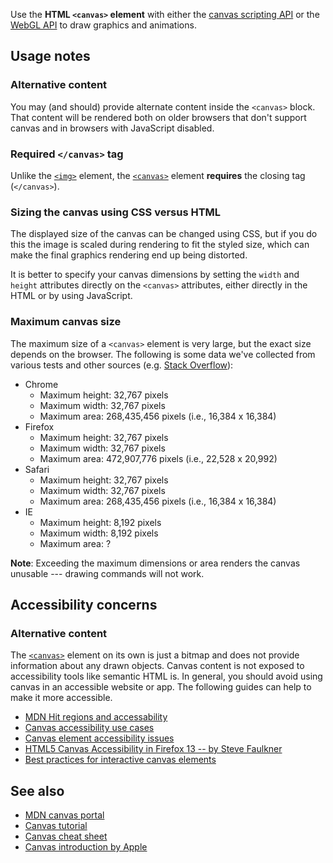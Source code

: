 <!-- <short-description> -->
Use the **HTML `<canvas>` element** with either the [canvas scripting
API](/en-US/docs/Web/API/Canvas_API) or the [WebGL
API](/en-US/docs/Web/API/WebGL_API) to draw graphics and animations.
<!-- </short-description> -->

<!-- <overview> -->
<!-- </overview> -->

<!-- <usage-notes> -->

Usage notes
-----------

### Alternative content

You may (and should) provide alternate content inside the `<canvas>`
block. That content will be rendered both on older browsers that don't
support canvas and in browsers with JavaScript disabled.

### Required `</canvas>` tag

Unlike the
[`<img>`](/en-US/docs/Web/HTML/Element/img)
element, the
[`<canvas>`](/en-US/docs/Web/HTML/Element/canvas)
element **requires** the closing tag (`</canvas>`).

### Sizing the canvas using CSS versus HTML

The displayed size of the canvas can be changed using CSS, but if you do
this the image is scaled during rendering to fit the styled size, which
can make the final graphics rendering end up being distorted.

It is better to specify your canvas dimensions by setting the `width`
and `height` attributes directly on the `<canvas>` attributes, either
directly in the HTML or by using JavaScript.

### Maximum canvas size

The maximum size of a `<canvas>` element is very large, but the exact
size depends on the browser. The following is some data we've collected
from various tests and other sources (e.g. [Stack
Overflow](https://stackoverflow.com/questions/6081483/maximum-size-of-a-canvas-element)):

* Chrome
    * Maximum height: 32,767 pixels
    * Maximum width: 32,767 pixels
    * Maximum area: 268,435,456 pixels (i.e., 16,384 x 16,384)
* Firefox
    * Maximum height: 32,767 pixels
    * Maximum width: 32,767 pixels
    * Maximum area: 472,907,776 pixels (i.e., 22,528 x 20,992)
* Safari
    * Maximum height: 32,767 pixels
    * Maximum width: 32,767 pixels
    * Maximum area: 268,435,456 pixels (i.e., 16,384 x 16,384)
* IE
    * Maximum height: 8,192 pixels
    * Maximum width: 8,192 pixels
    * Maximum area: ?

**Note**: Exceeding the maximum dimensions or area renders the canvas
unusable --- drawing commands will not work.

<!-- </usage-notes> -->

<!-- <accessibility-concerns> -->
Accessibility concerns
----------------------

### Alternative content

The
[`<canvas>`](https://developer.mozilla.org/en-US/docs/Web/HTML/Element/canvas)
element on its own is just a bitmap and does not provide information
about any drawn objects. Canvas content is not exposed to accessibility
tools like semantic HTML is. In general, you should avoid using canvas
in an accessible website or app. The following guides can help to make
it more accessible.

-   [MDN Hit regions and
    accessability](https://developer.mozilla.org/en-US/docs/Web/API/Canvas_API/Tutorial/Hit_regions_and_accessibility)
-   [Canvas accessibility use
    cases](https://www.w3.org/WAI/PF/HTML/wiki/Canvas_Accessibility_Use_Cases)
-   [Canvas element accessibility
    issues](https://www.w3.org/html/wg/wiki/AddedElementCanvas)
-   [HTML5 Canvas Accessibility in Firefox 13 -- by Steve
    Faulkner](http://www.paciellogroup.com/blog/2012/06/html5-canvas-accessibility-in-firefox-13/)
-   [Best practices for interactive canvas
    elements](https://html.spec.whatwg.org/multipage/scripting.html#best-practices)

<!-- </accessibility-concerns> -->
<!-- <see-also> -->
See also
--------

-   [MDN canvas portal](/en-US/docs/Web/API/Canvas_API)
-   [Canvas tutorial](/en-US/docs/Web/API/Canvas_API/Tutorial)
-   [Canvas cheat
    sheet](https://simon.html5.org/dump/html5-canvas-cheat-sheet.html)
-   [Canvas introduction by
    Apple](https://developer.apple.com/library/safari/documentation/AudioVideo/Conceptual/HTML-canvas-guide/Introduction/Introduction.html)
<!-- </see-also> -->
